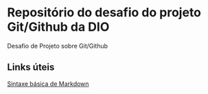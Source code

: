 # Repositório do desafio do projeto Git/Github da DIO
Desafio de Projeto sobre Git/Github

## Links úteis

[Sintaxe básica de Markdown](https://www.markdownguide.org/basic-syntax/)
